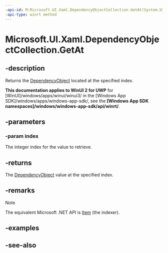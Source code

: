 ```yaml
---
-api-id: M:Microsoft.UI.Xaml.DependencyObjectCollection.GetAt(System.UInt32)
-api-type: winrt method
---
```


<!-- Method syntax
public Windows.UI.Xaml.DependencyObject GetAt(System.UInt32 index)
-->

# Microsoft.UI.Xaml.DependencyObjectCollection.GetAt

## -description
Returns the [DependencyObject](dependencyobject.md) located at the specified index.

**This documentation applies to WinUI 2 for UWP** for [WinUI]/windows/apps/winui/winui3/ in the [Windows App SDK]/windows/apps/windows-app-sdk/, see the **[Windows App SDK namespaces]/windows/windows-app-sdk/api/winrt/**.

## -parameters
### -param index
The integer index for the value to retrieve.

## -returns
The [DependencyObject](dependencyobject.md) value at the specified index.

## -remarks
> [!NOTE]
> The equivalent Microsoft .NET  API is [Item](dependencyobjectcollection_item.md) (the indexer).

## -examples

## -see-also
